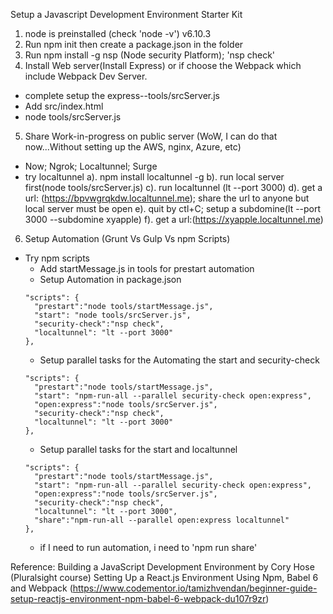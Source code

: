 Setup a Javascript Development Environment Starter Kit

1. node is preinstalled (check 'node -v') v6.10.3
2. Run npm init then create a package.json in the folder
3. Run npm install -g nsp (Node security Platform); 'nsp check'
4. Install Web server(Install Express) or if choose the Webpack which include Webpack Dev Server.
* complete setup the express--tools/srcServer.js
* Add src/index.html
* node tools/srcServer.js
5. Share Work-in-progress on public server (WoW, I can do that now...Without setting up the AWS, nginx, Azure, etc)
* Now; Ngrok; Localtunnel; Surge
* try localtunnel
    a). npm install localtunnel -g
    b). run local server first(node tools/srcServer.js)
    c). run localtunnel (lt --port 3000)
    d). get a url: (https://bpvwgrqkdw.localtunnel.me); share the url to anyone but local server must be open
    e). quit by ctl+C; setup a subdomine(lt --port 3000 --subdomine xyapple)
    f). get a url:(https://xyapple.localtunnel.me)
6. Setup Automation (Grunt Vs Gulp Vs npm Scripts)
* Try npm scripts
    - Add startMessage.js in tools for prestart automation
    - Setup Automation in package.json
    ```
    "scripts": {
      "prestart":"node tools/startMessage.js",
      "start": "node tools/srcServer.js",
      "security-check":"nsp check",
      "localtunnel": "lt --port 3000"
    },
    ```
    - Setup parallel tasks for the Automating the start and security-check
    ```
    "scripts": {
      "prestart":"node tools/startMessage.js",
      "start": "npm-run-all --parallel security-check open:express",
      "open:express":"node tools/srcServer.js",
      "security-check":"nsp check",
      "localtunnel": "lt --port 3000"
    },
    ```
    - Setup parallel tasks for the start and localtunnel
    ```
    "scripts": {
      "prestart":"node tools/startMessage.js",
      "start": "npm-run-all --parallel security-check open:express",
      "open:express":"node tools/srcServer.js",
      "security-check":"nsp check",
      "localtunnel": "lt --port 3000",
      "share":"npm-run-all --parallel open:express localtunnel"
    },
    ```
    - if I need to run automation, i need to 'npm run share'






Reference:
Building a JavaScript Development Environment by Cory Hose (Pluralsight course)
Setting Up a React.js Environment Using Npm, Babel 6 and Webpack (https://www.codementor.io/tamizhvendan/beginner-guide-setup-reactjs-environment-npm-babel-6-webpack-du107r9zr)
